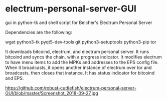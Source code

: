 # electrum-personal-server-GUI
gui in python-tk and shell script for Belcher's Electrum Personal Server


Dependencies are the following:


wget python3-tk pyqt5-dev-tools git python3-setuptools python3-pip tor


It downloads bitcoind, electrum, and electrum personal server. It runs bitcoind and syncs the chain, with a progress indicator. It modifies electrum to have menu items to add the MPKs and addresses to the EPS config file. When it broadcasts, it opens another instance of electrum over tor and broadcasts, then closes that instance. It has status indicator for bitcoind and EPS.


https://github.com/robust-cuttlefish/electrum-personal-server-GUI/blob/master/Screenshot_2018-09-27.jpg
